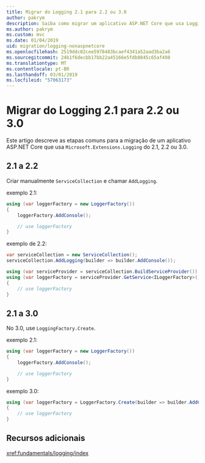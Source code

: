 ```yaml
---
title: Migrar do Logging 2.1 para 2.2 ou 3.0
author: pakrym
description: Saiba como migrar um aplicativo ASP.NET Core que usa Logging do 2.1, 2.2 ou 3.0.
ms.author: pakrym
ms.custom: mvc
ms.date: 01/04/2019
uid: migration/logging-nonaspnetcore
ms.openlocfilehash: 2519ddc02cee5978483bcaef4341a52aad3ba2a6
ms.sourcegitcommit: 24b1f6decbb17bb22a45166e5fdb0845c65af498
ms.translationtype: MT
ms.contentlocale: pt-BR
ms.lasthandoff: 03/01/2019
ms.locfileid: "57063173"
---
```

# <a name="migrate-from-microsoftextensionslogging-21-to-22-or-30"></a>Migrar do Logging 2.1 para 2.2 ou 3.0

Este artigo descreve as etapas comuns para a migração de um aplicativo ASP.NET Core que usa `Microsoft.Extensions.Logging` do 2.1, 2.2 ou 3.0.

## <a name="21-to-22"></a>2.1 a 2.2

Criar manualmente `ServiceCollection` e chamar `AddLogging`.

exemplo 2.1:

```csharp
using (var loggerFactory = new LoggerFactory())
{
    loggerFactory.AddConsole();

    // use loggerFactory
}
```

exemplo de 2.2:

```csharp
var serviceCollection = new ServiceCollection();
serviceCollection.AddLogging(builder => builder.AddConsole());

using (var serviceProvider = serviceCollection.BuildServiceProvider())
using (var loggerFactory = serviceProvider.GetService<ILoggerFactory>())
{
    // use loggerFactory
}
```

## <a name="21-to-30"></a>2.1 a 3.0

No 3.0, use `LoggingFactory.Create`.

exemplo 2.1:

```csharp
using (var loggerFactory = new LoggerFactory())
{
    loggerFactory.AddConsole();

    // use loggerFactory
}
```

exemplo 3.0:

```csharp
using (var loggerFactory = LoggerFactory.Create(builder => builder.AddConsole()))
{
    // use loggerFactory
}
```

## <a name="additional-resources"></a>Recursos adicionais

<xref:fundamentals/logging/index>
